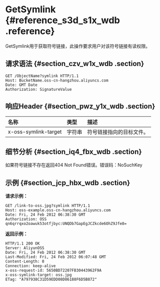 # GetSymlink {#reference_s3d_s1x_wdb .reference}

GetSymlink用于获取符号链接，此操作要求用户对该符号链接有读权限。

## 请求语法 {#section_czv_w1x_wdb .section}

```
GET /ObjectName?symlink HTTP/1.1
Host: BucketName.oss-cn-hangzhou.aliyuncs.com
Date: GMT Date
Authorization: SignatureValue
```

## 响应Header {#section_pwz_y1x_wdb .section}

|名称|类型|描述|
|:-|:-|:-|
|x-oss-symlink-target|字符串|符号链接指向的目标文件。|

## 细节分析 {#section_iq4_fbx_wdb .section}

如果符号链接不存在返回404 Not Found错误。错误码：NoSuchKey

## 示例 {#section_jcp_hbx_wdb .section}

**请求示例：**

```
GET /link-to-oss.jpg?symlink HTTP/1.1
Host: oss-example.oss-cn-hangzhou.aliyuncs.com
Date: Fri, 24 Feb 2012 06:38:30 GMT
Authorization: OSS qn6qrrqxo2oawuk53otfjbyc:UNQDb7GapEgJCZkcde6OhZ9Jfe8=
```

**返回示例：**

```
HTTP/1.1 200 OK
Server: AliyunOSS
Date: Fri, 24 Feb 2012 06:38:30 GMT
Last-Modified: Fri, 24 Feb 2012 06:07:48 GMT
Content-Length: 0
Connection: keep-alive
x-oss-request-id: 5650BD72207FB30443962F9A
x-oss-symlink-target: oss.jpg
ETag: "A797938C31D59EDD08D86188F6D5B872"
```

